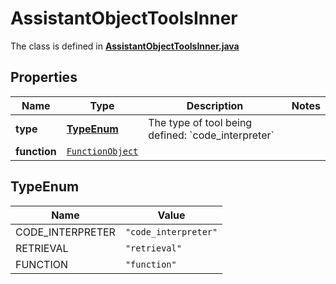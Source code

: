 

# AssistantObjectToolsInner

The class is defined in **[AssistantObjectToolsInner.java](../../src/main/java/org/openapitools/model/AssistantObjectToolsInner.java)**

## Properties

Name | Type | Description | Notes
------------ | ------------- | ------------- | -------------
**type** | [**TypeEnum**](#TypeEnum) | The type of tool being defined: &#x60;code_interpreter&#x60; | 
**function** | [`FunctionObject`](FunctionObject.md) |  | 

## TypeEnum

Name | Value
---- | -----
CODE_INTERPRETER | `"code_interpreter"`
RETRIEVAL | `"retrieval"`
FUNCTION | `"function"`



